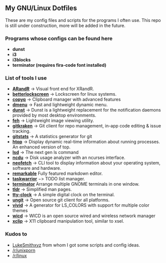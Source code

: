 ## My GNU/Linux Dotfiles

These are my config files and scripts for the programs I often use.
 This repo is still under construction, more will be added in the future. 

### Programs whose configs can be found here

* **dunst**
* **i3**
* **i3blocks**
* **terminator (requires fira-code font installed)**

### List of tools I use

* **[ARandR](https://christian.amsuess.com/tools/arandr/)** -> Visual front end for XRandR.
* **[betterlockscreen](https://github.com/pavanjadhaw/betterlockscreen)** -> Lockscreen for linux systems.
* **[copyq](https://github.com/hluk/CopyQ)** -> Clipboard manager with advanced features
* **[dmenu](https://tools.suckless.org/dmenu/)** -> Fast and lightweight dynamic menu.
* **[dunst](https://dunst-project.org/)** -> Dunst is a lightweight replacement for the notification daemons provided by most desktop environments.
* **[feh](https://feh.finalrewind.org/)** -> Lightweight image viewing utility.
* **[gitkraken](https://www.gitkraken.com/)** -> Git client for repo management, in-app code editing & issue tracking.
* **[gitstats](http://gitstats.sourceforge.net/)** -> A statistics generator for git
* **[htop](https://github.com/hishamhm/htop)** -> Display dynamic real-time information about running processes. An enhanced version of top.
* **[lsd](https://github.com/Peltoche/lsd)** -> The next gen ls command
* **[ncdu](https://dev.yorhel.nl/ncdu)** -> Disk usage analyzer with an ncurses interface.
* **[neofetch](https://github.com/dylanaraps/neofetch)** -> CLI tool to display information about your operating system, software and hardware.
* **[remarkable](https://remarkableapp.github.io/index.html)** Fully featured markdown editor.
* **[taskwarrior](https://taskwarrior.org/)** −> TODO list manager.
* **[terminator](https://launchpad.net/terminator)** Arrange multiple GNOME terminals in one window.
* **[tldr](https://github.com/tldr-pages/tldr)** -> Simplified man pages.
* **[tty-clock](https://github.com/xorg62/tty-clock)** -> A simple digital clock on the terminal.
* **[ungit](https://github.com/FredrikNoren/ungit)** -> Open source git client for all platforms.
* **[vivid](https://github.com/sharkdp/vivid)** -> A generator for LS_COLORS with support for multiple color themes
* **[wicd](https://help.ubuntu.com/community/WICD)** -> WICD is an open source wired and wireless network manager
* **[xclip](https://github.com/astrand/xclip)** -> X11 clipboard manipulation tool, similar to xsel.

### Kudos to 

* [LukeSmithxyz](http://https://github.com/LukeSmithxyz.com) from whom I got some scripts and config ideas. 
* [/r/unixporn](https://www.reddit.com/r/unixporn)
* [/r/linux](https://www.reddit.com/r/linux)
